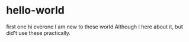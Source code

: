 # hello-world
first one
hi everone I am new to these world
Although I here about it, but did't use these practically.
